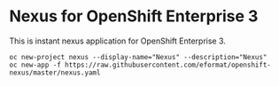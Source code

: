 # Nexus for OpenShift Enterprise 3

This is instant nexus application for OpenShift Enterprise 3.

```
oc new-project nexus --display-name="Nexus" --description="Nexus"
oc new-app -f https://raw.githubusercontent.com/eformat/openshift-nexus/master/nexus.yaml

```
